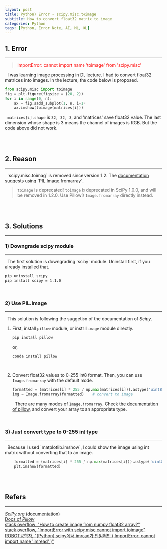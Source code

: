 ```yaml
---
layout: post
title: Python) Error - scipy.misc.toimage
subtitle: How to convert float32 matrix to image
categories: Python
tags: [Python, Error Note, AI, ML, DL]
---
```

## 1. Error
<hr>

> <span style="color:red">ImportError: cannot import name 'toimage' from 'scipy.misc'</span>

&nbsp;&nbsp;I was learning image processing in DL lecture. I had to convert float32 matrices into images. In the lecture, the code below is proposed.

```python
from scipy.misc import toimage
fig = plt.figure(figsize = (20, 2))
for i in range(0, n):
    ax = fig.sadd_subplot(1, n, i+1)
    ax.imshow(toimage(matrices[i]))
```
&nbsp;&nbsp;`matrices[i].shape` is `32, 32, 3`, and 'matrices' save float32 value. The last dimension whose shape is 3 means the channel of images is RGB. But the code above did not work.

<br/><br/>

## 2. Reason
<hr>
&nbsp;&nbsp;`scipy.misc.toimag` is removed since version 1.2. The <a href = "https://docs.scipy.org/doc/scipy-1.1.0/reference/generated/scipy.misc.toimage.html#scipy.misc.toimage">documentation</a> suggests using `PIL.Image.fromarray`.

> `toimage` is deprecated! `toimage` is deprecated in SciPy 1.0.0, and will be removed in 1.2.0. Use Pillow’s `Image.fromarray` directly instead.

<br/><br/>

## 3. Solutions
<hr>

### 1) Downgrade scipy module
<hr>
&nbsp;&nbsp;The first solution is downgrading `scipy` module. Uninstall first, if you already installed that.

```bash
pip uninstall scipy
pip install scipy = 1.1.0
```

<br/>

### 2) Use PIL.Image
<hr>
&nbsp;&nbsp;This solution is following the suggetion of the documentation of <i>Scipy</i>.

1. First, install `pillow` module, or install `image` module directly.
    ```bash
    pip install pillow
    ```
    or,
    ```bash
    conda install pillow
    ```
<br/>

2. Convert float32 values to 0-255 int8 format. Then, you can use `Image.fromarray` with the default mode.
    ```python
    formatted = (matrices[i] * 255 / np.max(matrices[i])).astype('uint8')
    img = Image.fromarray(formatted)    # convert to image
    ```

    &nbsp;&nbsp;There are many modes of `Image.fromarray`. Check <a href = "https://pillow.readthedocs.io/en/stable/handbook/concepts.html#concept-modes">the documentation of pillow</a>, and convert your array to an appropriate type.

<br/>

### 3) Just convert type to 0-255 int type
<hr>
&nbsp;&nbsp;Because I used `matplotlib.imshow`, I could show the image using int matrix without converting that to an image.

```python
    formatted = (matrices[i] * 255 / np.max(matrices[i])).astype('uint8')
    plt.imshow(formatted)
```
<br/><br/>

## Refers
<hr>
<a href = "https://docs.scipy.org/doc/scipy-1.1.0/reference/generated/scipy.misc.toimage.html#scipy.misc.toimage"><i>SciPy.org</i> (documentation)</a><br/>
<a href = "https://pillow.readthedocs.io/en/stable/index.html">Docs of <i>Pillow</i> </a><br/>
<a href = "https://stackoverflow.com/questions/38867869/how-to-create-image-from-numpy-float32-array">stack overflow, "How to create image from numpy float32 array?"</a><br/>
<a href = "https://stackoverflow.com/questions/62708777/importerror-with-scipy-misc-cannot-import-toimage">stack overflow, "ImportError with scipy.misc cannot import toimage"</a><br/>
<a href = "https://robot9710.tistory.com/5">ROBOT공학자, "[Python] scipy에서 imread가 안읽혀!!! ( ImportError: cannot import name 'imread' )"</a>